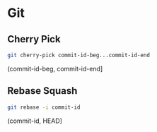 # Git

## Cherry Pick

```bash
git cherry-pick commit-id-beg...commit-id-end
```

(commit-id-beg, commit-id-end]

## Rebase Squash

```bash
git rebase -i commit-id
```

(commit-id, HEAD]
